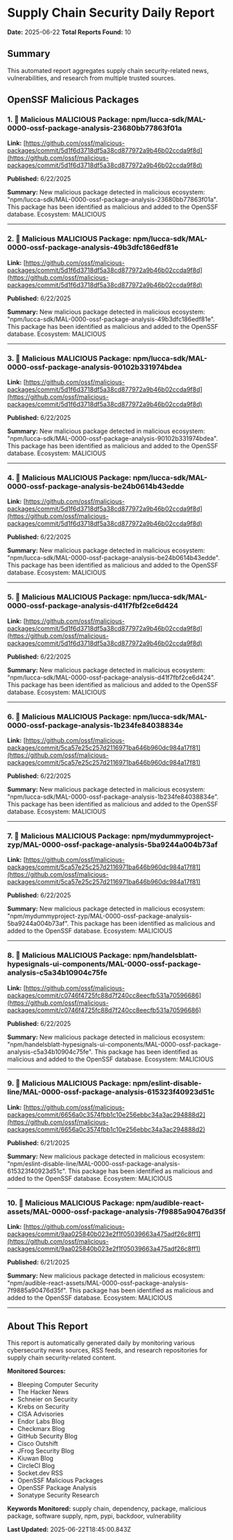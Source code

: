 # Supply Chain Security Daily Report
**Date:** 2025-06-22
**Total Reports Found:** 10

## Summary

This automated report aggregates supply chain security-related news, vulnerabilities, and research from multiple trusted sources.

## OpenSSF Malicious Packages

### 1. 🚨 Malicious MALICIOUS Package: npm/lucca-sdk/MAL-0000-ossf-package-analysis-23680bb77863f01a

**Link:** [https://github.com/ossf/malicious-packages/commit/5d1f6d3718df5a38cd877972a9b46b02ccda9f8d](https://github.com/ossf/malicious-packages/commit/5d1f6d3718df5a38cd877972a9b46b02ccda9f8d)

**Published:** 6/22/2025

**Summary:** New malicious package detected in malicious ecosystem: "npm/lucca-sdk/MAL-0000-ossf-package-analysis-23680bb77863f01a". This package has been identified as malicious and added to the OpenSSF database. Ecosystem: MALICIOUS

---

### 2. 🚨 Malicious MALICIOUS Package: npm/lucca-sdk/MAL-0000-ossf-package-analysis-49b3dfc186edf81e

**Link:** [https://github.com/ossf/malicious-packages/commit/5d1f6d3718df5a38cd877972a9b46b02ccda9f8d](https://github.com/ossf/malicious-packages/commit/5d1f6d3718df5a38cd877972a9b46b02ccda9f8d)

**Published:** 6/22/2025

**Summary:** New malicious package detected in malicious ecosystem: "npm/lucca-sdk/MAL-0000-ossf-package-analysis-49b3dfc186edf81e". This package has been identified as malicious and added to the OpenSSF database. Ecosystem: MALICIOUS

---

### 3. 🚨 Malicious MALICIOUS Package: npm/lucca-sdk/MAL-0000-ossf-package-analysis-90102b331974bdea

**Link:** [https://github.com/ossf/malicious-packages/commit/5d1f6d3718df5a38cd877972a9b46b02ccda9f8d](https://github.com/ossf/malicious-packages/commit/5d1f6d3718df5a38cd877972a9b46b02ccda9f8d)

**Published:** 6/22/2025

**Summary:** New malicious package detected in malicious ecosystem: "npm/lucca-sdk/MAL-0000-ossf-package-analysis-90102b331974bdea". This package has been identified as malicious and added to the OpenSSF database. Ecosystem: MALICIOUS

---

### 4. 🚨 Malicious MALICIOUS Package: npm/lucca-sdk/MAL-0000-ossf-package-analysis-be24b0614b43edde

**Link:** [https://github.com/ossf/malicious-packages/commit/5d1f6d3718df5a38cd877972a9b46b02ccda9f8d](https://github.com/ossf/malicious-packages/commit/5d1f6d3718df5a38cd877972a9b46b02ccda9f8d)

**Published:** 6/22/2025

**Summary:** New malicious package detected in malicious ecosystem: "npm/lucca-sdk/MAL-0000-ossf-package-analysis-be24b0614b43edde". This package has been identified as malicious and added to the OpenSSF database. Ecosystem: MALICIOUS

---

### 5. 🚨 Malicious MALICIOUS Package: npm/lucca-sdk/MAL-0000-ossf-package-analysis-d41f7fbf2ce6d424

**Link:** [https://github.com/ossf/malicious-packages/commit/5d1f6d3718df5a38cd877972a9b46b02ccda9f8d](https://github.com/ossf/malicious-packages/commit/5d1f6d3718df5a38cd877972a9b46b02ccda9f8d)

**Published:** 6/22/2025

**Summary:** New malicious package detected in malicious ecosystem: "npm/lucca-sdk/MAL-0000-ossf-package-analysis-d41f7fbf2ce6d424". This package has been identified as malicious and added to the OpenSSF database. Ecosystem: MALICIOUS

---

### 6. 🚨 Malicious MALICIOUS Package: npm/lucca-sdk/MAL-0000-ossf-package-analysis-1b234fe84038834e

**Link:** [https://github.com/ossf/malicious-packages/commit/5ca57e25c257d2116971ba646b960dc984a17f81](https://github.com/ossf/malicious-packages/commit/5ca57e25c257d2116971ba646b960dc984a17f81)

**Published:** 6/22/2025

**Summary:** New malicious package detected in malicious ecosystem: "npm/lucca-sdk/MAL-0000-ossf-package-analysis-1b234fe84038834e". This package has been identified as malicious and added to the OpenSSF database. Ecosystem: MALICIOUS

---

### 7. 🚨 Malicious MALICIOUS Package: npm/mydummyproject-zyp/MAL-0000-ossf-package-analysis-5ba9244a004b73af

**Link:** [https://github.com/ossf/malicious-packages/commit/5ca57e25c257d2116971ba646b960dc984a17f81](https://github.com/ossf/malicious-packages/commit/5ca57e25c257d2116971ba646b960dc984a17f81)

**Published:** 6/22/2025

**Summary:** New malicious package detected in malicious ecosystem: "npm/mydummyproject-zyp/MAL-0000-ossf-package-analysis-5ba9244a004b73af". This package has been identified as malicious and added to the OpenSSF database. Ecosystem: MALICIOUS

---

### 8. 🚨 Malicious MALICIOUS Package: npm/handelsblatt-hypesignals-ui-components/MAL-0000-ossf-package-analysis-c5a34b10904c75fe

**Link:** [https://github.com/ossf/malicious-packages/commit/c0746f4725fc88d7f240cc8eecfb531a70596686](https://github.com/ossf/malicious-packages/commit/c0746f4725fc88d7f240cc8eecfb531a70596686)

**Published:** 6/22/2025

**Summary:** New malicious package detected in malicious ecosystem: "npm/handelsblatt-hypesignals-ui-components/MAL-0000-ossf-package-analysis-c5a34b10904c75fe". This package has been identified as malicious and added to the OpenSSF database. Ecosystem: MALICIOUS

---

### 9. 🚨 Malicious MALICIOUS Package: npm/eslint-disable-line/MAL-0000-ossf-package-analysis-615323f40923d51c

**Link:** [https://github.com/ossf/malicious-packages/commit/6656a0c3574fbb1c10e256ebbc34a3ac294888d2](https://github.com/ossf/malicious-packages/commit/6656a0c3574fbb1c10e256ebbc34a3ac294888d2)

**Published:** 6/21/2025

**Summary:** New malicious package detected in malicious ecosystem: "npm/eslint-disable-line/MAL-0000-ossf-package-analysis-615323f40923d51c". This package has been identified as malicious and added to the OpenSSF database. Ecosystem: MALICIOUS

---

### 10. 🚨 Malicious MALICIOUS Package: npm/audible-react-assets/MAL-0000-ossf-package-analysis-7f9885a90476d35f

**Link:** [https://github.com/ossf/malicious-packages/commit/9aa025840b023e2f1f05039663a475adf26c8ff1](https://github.com/ossf/malicious-packages/commit/9aa025840b023e2f1f05039663a475adf26c8ff1)

**Published:** 6/21/2025

**Summary:** New malicious package detected in malicious ecosystem: "npm/audible-react-assets/MAL-0000-ossf-package-analysis-7f9885a90476d35f". This package has been identified as malicious and added to the OpenSSF database. Ecosystem: MALICIOUS

---

## About This Report

This report is automatically generated daily by monitoring various cybersecurity news sources, RSS feeds, and research repositories for supply chain security-related content.

**Monitored Sources:**
- Bleeping Computer Security
- The Hacker News
- Schneier on Security
- Krebs on Security
- CISA Advisories
- Endor Labs Blog
- Checkmarx Blog
- GitHub Security Blog
- Cisco Outshift
- JFrog Security Blog
- Kiuwan Blog
- CircleCI Blog
- Socket.dev RSS
- OpenSSF Malicious Packages
- OpenSSF Package Analysis
- Sonatype Security Research

**Keywords Monitored:** supply chain, dependency, package, malicious package, software supply, npm, pypi, backdoor, vulnerability

**Last Updated:** 2025-06-22T18:45:00.843Z

